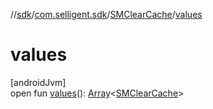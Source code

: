 //[sdk](../../../index.md)/[com.selligent.sdk](../index.md)/[SMClearCache](index.md)/[values](values.md)

# values

[androidJvm]\
open fun [values](values.md)(): [Array](https://kotlinlang.org/api/latest/jvm/stdlib/kotlin/-array/index.html)&lt;[SMClearCache](index.md)&gt;

